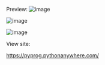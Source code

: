 
Preview:
![image](https://github.com/user-attachments/assets/fd3d57c7-df04-4b1d-8fe9-f635d1379934)

![image](https://github.com/user-attachments/assets/de65c661-db5c-4c69-a3e3-8daa96a8c979)

![image](https://github.com/user-attachments/assets/85671bfc-1053-4cfe-b528-5ccb5d4631a4)


View site:

https://pyprog.pythonanywhere.com/
